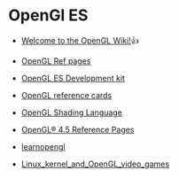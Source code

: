 OpenGl ES
===
- [Welcome to the OpenGL Wiki!](https://www.khronos.org/opengl/wiki/):+1:
- [OpenGL Ref pages](https://registry.khronos.org/OpenGL-Refpages/)
- [OpenGL ES Development kit](https://registry.khronos.org/OpenGL-Refpages/es2.0/)
- [OpenGL reference cards](https://www.khronos.org/developers/reference-cards/)
- [OpenGL Shading Language](https://registry.khronos.org/OpenGL/specs/gl/GLSLangSpec.1.20.pdf)
- [OpenGL® 4.5 Reference Pages](https://registry.khronos.org/OpenGL-Refpages/gl4/)

- [learnopengl](https://learnopengl.com/Translations)
- [Linux_kernel_and_OpenGL_video_games](https://zh.wikipedia.org/wiki/GLSL#/media/File:Linux_kernel_and_OpenGL_video_games.svg)
